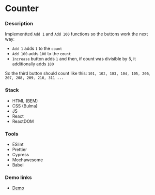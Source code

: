 # Counter

### Description

Implementted `Add 1` and `Add 100` functions so the buttons work the next way:

- `Add 1` adds `1` to the `count`
- `Add 100` adds `100` to the `count`
- `Increase` button adds `1` and then, if count was divisible by 5, it additionally adds `100`

So the third button should count like this:
`101, 102, 103, 104, 105, 206, 207, 208, 209, 210, 311 ...`

### Stack

- HTML (BEM)
- CSS (Bulma)
- JS
- React
- ReactDOM

### Tools

- ESlint
- Prettier
- Cypress
- Mochawesome
- Babel

### Demo links

- [Demo](https://AndriiZakharenko.github.io/counter/)
